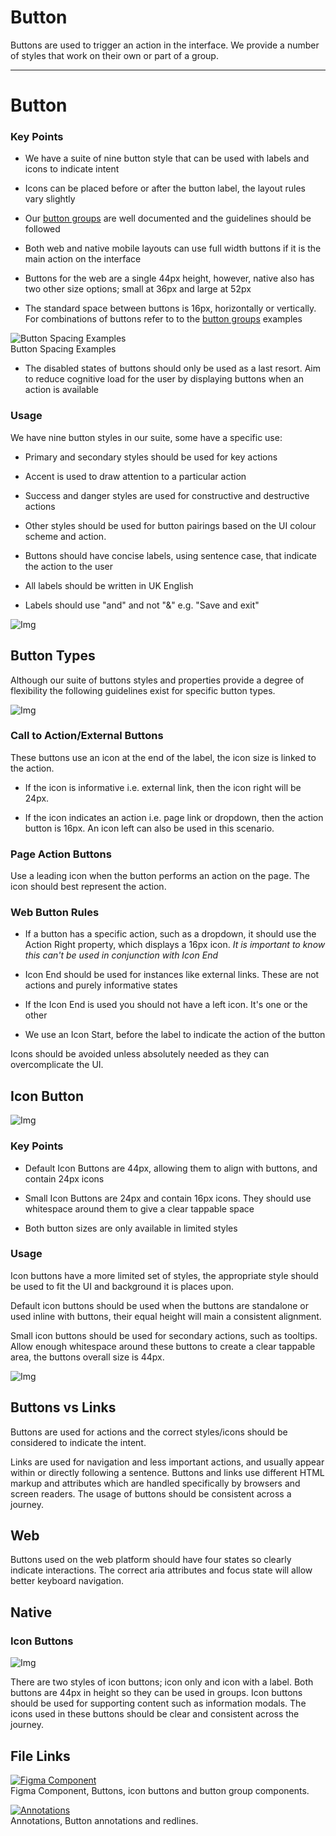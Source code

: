 
# Button

Buttons are used to trigger an action in the interface. We provide a number of styles that work on their own or part of a group. 

---

# Button 

### Key Points

- We have a suite of nine button style that can be used with labels and icons to indicate intent

- Icons can be placed before or after the button label, the layout rules vary slightly

- Our [button groups]() are well documented and the guidelines should be followed

- Both web and native mobile layouts can use full width buttons if it is the main action on the interface

- Buttons for the web are a single 44px height, however, native also has two other size options; small at 36px and large at 52px

- The standard space between buttons is 16px, horizontally or vertically. For combinations of buttons refer to to the [button groups]() examples

  
![Button Spacing Examples](https://studio-assets.supernova.io/design-systems/16150/461a0279-be9b-447b-b2b3-dc46e011b8fb.png?Expires=1980201600&Policy=eyJTdGF0ZW1lbnQiOlt7IlJlc291cmNlIjoiaHR0cHM6Ly9zdHVkaW8tYXNzZXRzLnN1cGVybm92YS5pby9kZXNpZ24tc3lzdGVtcy8xNjE1MC80NjFhMDI3OS1iZTliLTQ0N2ItYjJiMy1kYzQ2ZTAxMWI4ZmIucG5nIiwiQ29uZGl0aW9uIjp7IkRhdGVMZXNzVGhhbiI6eyJBV1M6RXBvY2hUaW1lIjoxOTgwMjAxNjAwfX19XX0_&Signature=Jf~ZtO97rD7Bplimp5gaJItLgnDyvQC2WiJPaS4J-Z5gI9sr6oHbXaLDmHTbrqdfJClTiLiwFowKYN8cWgKs4L~KlDt4U5-GQI452ug5sD~aDopQoBnsfiHcOE0gI5x9~8tPEPK7yKevUBWVjEQ7yBtHWp-2iB5Rryj3e2bokxnPPvJgmV15fwkcjI30EqSBmDElJtLhkE6G2NVM82L1NfiJxFWAs7-YIFYAbA-KTqOT7alTV9tPIeB8saVdmEs9tBt-BaQBwDnJQnFETDtpl1HmKcG6AhcsxkED2ck681vr0xvhrWuGhYEERvNzekVANe6UNCCHxSjnUxcostsySA__&Key-Pair-Id=APKAJGK34LCCAUR7N6LA)  
Button Spacing Examples  


- The disabled states of buttons should only be used as a last resort. Aim to reduce cognitive load for the user by displaying buttons when an action is available

### Usage

We have nine button styles in our suite, some have a specific use:

- Primary and secondary styles should be used for key actions

- Accent is used to draw attention to a particular action

- Success and danger styles are used for constructive and destructive actions

- Other styles should be used for button pairings based on the UI colour scheme and action.

- Buttons should have concise labels, using sentence case, that indicate the action to the user

- All labels should be written in UK English

- Labels should use "and" and not "&" e.g. "Save and exit"

![Img](https://studio-assets.supernova.io/design-systems/16150/5c98d008-4c96-49b2-81ce-0182fdd0605c.jpg?Expires=1980201600&Policy=eyJTdGF0ZW1lbnQiOlt7IlJlc291cmNlIjoiaHR0cHM6Ly9zdHVkaW8tYXNzZXRzLnN1cGVybm92YS5pby9kZXNpZ24tc3lzdGVtcy8xNjE1MC81Yzk4ZDAwOC00Yzk2LTQ5YjItODFjZS0wMTgyZmRkMDYwNWMuanBnIiwiQ29uZGl0aW9uIjp7IkRhdGVMZXNzVGhhbiI6eyJBV1M6RXBvY2hUaW1lIjoxOTgwMjAxNjAwfX19XX0_&Signature=aBN2r4t5SaKpTeQ40aNAyJz8R0miR77Z3VCtrhJGwI7ieW9bc9wmFHXuVosHtdC3sbBkKEv1IVK6RtfT8WgBJIofmqGdlF17JMRT7eqI5lQUHfITdVyz5m9Uxbf4zyjlZxAAiliqx-hiQIwxMQmPBPzU7CqKM2itKHQT7x5xqI9hdtpM---Tg2D8cTeW-0rHkfVaKmYBkrtsgrJfsDBRGLipv4RrcdrQsbU7ruTdROwOIJHAd~hj~iMpbJliMlja3ussR3-LkaLYeMli7NFzZiCAMZOP~z4wFG3f-XjGrsRvq0vlhde6QueakluDpROueCfWifR8TC5z9QEIVgEJIA__&Key-Pair-Id=APKAJGK34LCCAUR7N6LA)

## Button Types

Although our suite of buttons styles and properties provide a degree of flexibility the following guidelines exist for specific button types.

![Img](https://studio-assets.supernova.io/design-systems/16150/e34c7bfd-7b42-49e3-abf1-445e2f666a14.jpg?Expires=1980201600&Policy=eyJTdGF0ZW1lbnQiOlt7IlJlc291cmNlIjoiaHR0cHM6Ly9zdHVkaW8tYXNzZXRzLnN1cGVybm92YS5pby9kZXNpZ24tc3lzdGVtcy8xNjE1MC9lMzRjN2JmZC03YjQyLTQ5ZTMtYWJmMS00NDVlMmY2NjZhMTQuanBnIiwiQ29uZGl0aW9uIjp7IkRhdGVMZXNzVGhhbiI6eyJBV1M6RXBvY2hUaW1lIjoxOTgwMjAxNjAwfX19XX0_&Signature=cCHJsdvk3wJFTeJVgU-2-kg8JYyxv1jObfX~FQRA3X5yMmJDX4zWdtxTGwLbJhoLdVNsIF6zoJjzFAi3Gr3g66nkLCFz4bk9oyF21kXPD4CyUUgfGYD7RxUz9b~f3XFaUDXmjKEQV9uut8L7fIpFrxIXff2GawEno4GoOe6rDSAED2TBRxQLbOHCm-lwSJpwG8HdOHohppzgv6oxUF-fXLTYuFlyG9Cov-eMJFfsGFVJNu2M-Xars2vR8k0gwUYnmGAGpY6vtIzR9plDKk~WSRUGciLKV8wCX8593wey6FUXknkOEM~87Ys7SeIMRW8GsfC5B6o1nkfclJJorkb1DQ__&Key-Pair-Id=APKAJGK34LCCAUR7N6LA)

### Call to Action/External Buttons

These buttons use an icon at the end of the label, the icon size is linked to the action.

- If the icon is informative i.e. external link, then the icon right will be 24px.

- If the icon indicates an action i.e. page link or dropdown, then the action button is 16px. An icon left can also be used in this scenario.

### Page Action Buttons

Use a leading icon when the button performs an action on the page. The icon should best represent the action.

### Web Button Rules

- If a button has a specific action, such as a dropdown, it should use the Action Right property, which displays a 16px icon. *It is important to know this can't be used in conjunction with Icon End*

- Icon End should be used for instances like external links. These are not actions and purely informative states

- If the Icon End is used you should not have a left icon. It's one or the other

- We use an Icon Start, before the label to indicate the action of the button

Icons should be avoided unless absolutely needed as they can overcomplicate the UI.

## Icon Button 

![Img](https://studio-assets.supernova.io/design-systems/16150/6a9d65ed-e2d5-4688-81d9-5a5b1901699f.jpg?Expires=1980201600&Policy=eyJTdGF0ZW1lbnQiOlt7IlJlc291cmNlIjoiaHR0cHM6Ly9zdHVkaW8tYXNzZXRzLnN1cGVybm92YS5pby9kZXNpZ24tc3lzdGVtcy8xNjE1MC82YTlkNjVlZC1lMmQ1LTQ2ODgtODFkOS01YTViMTkwMTY5OWYuanBnIiwiQ29uZGl0aW9uIjp7IkRhdGVMZXNzVGhhbiI6eyJBV1M6RXBvY2hUaW1lIjoxOTgwMjAxNjAwfX19XX0_&Signature=aIAzyOSfhrCQM6424Y7-SXHZ7hDKBTH~ahUBQcsGEcoXXNDRHS6Rwa2ajMoIMgUdPVTXU5dP9ECP6JXxitpcPwPJjC1g7Y8YE1Tl8TQqFzQN0cv51n3fYF~EuYrVP08ZvsL-UnXYtS6cQvIx46lzEGhjBA4GCaKjGzVDWPlCD6qj43ny~lu1y7rKVdU~X0lV3MD5-MoQlkkOSeexHPAPBNw8Upp6ThB3JM1TPdav02m2SzHv7QTxojpZtT5DCQ6wylf7Xb9hanLac7J8qmFJbdgzXBh4O-D37espPg-WkRfjnJJyc~GzeXsKFMxRjeHlsEiSpK3Agd8pdkacPzpH2Q__&Key-Pair-Id=APKAJGK34LCCAUR7N6LA)

### Key Points

- Default Icon Buttons are 44px, allowing them to align with buttons, and contain 24px icons

- Small Icon Buttons are 24px and contain 16px icons. They should use whitespace around them to give a clear tappable space

- Both button sizes are only available in limited styles

### Usage

Icon buttons have a more limited set of styles, the appropriate style should be used to fit the UI and background it is places upon.

Default icon buttons should be used when the buttons are standalone or used inline with buttons, their equal height will main a consistent alignment.

Small icon buttons should be used for secondary actions, such as tooltips. Allow enough whitespace around these buttons to create a clear tappable area, the buttons overall size is 44px.

![Img](https://studio-assets.supernova.io/design-systems/16150/e9f23457-8b80-4480-ac9e-721b90e19d07.jpg?Expires=1980201600&Policy=eyJTdGF0ZW1lbnQiOlt7IlJlc291cmNlIjoiaHR0cHM6Ly9zdHVkaW8tYXNzZXRzLnN1cGVybm92YS5pby9kZXNpZ24tc3lzdGVtcy8xNjE1MC9lOWYyMzQ1Ny04YjgwLTQ0ODAtYWM5ZS03MjFiOTBlMTlkMDcuanBnIiwiQ29uZGl0aW9uIjp7IkRhdGVMZXNzVGhhbiI6eyJBV1M6RXBvY2hUaW1lIjoxOTgwMjAxNjAwfX19XX0_&Signature=XL0H-F6XikBny9kUe3LJyPJLS5Xk~rT5FueSVNxe2o0kmsHgvRF50A0RcW5TWrlaseA9~Ue83UrSYY7~U-f38eCXYcHEWkoS~4EpKxBxc4AlQm1ShNEpS5WR4R2oNJUDndPZ6C1XGJtmRK~4AGtG4CTWsfHxj1W894qtE2FuFXMq-~Mf8DGVyIUhl1GLau1X1UfcopzYcPwk3RrHITTE3djCsX90o4oqZJHAnnekB4zdDOsgRfd~a~Q0sTLEX-YzdHcGA7OjwxFtH8fkwlby-Mqch4uHb7K8gdlAj786iiC0JCL42W2seth8Rbt7Ejpxhzycc-vKbFNtGTMouQrk0A__&Key-Pair-Id=APKAJGK34LCCAUR7N6LA)

## Buttons vs Links

Buttons are used for actions and the correct styles/icons should be considered to indicate the intent.

Links are used for navigation and less important actions, and usually appear within or directly following a sentence. Buttons and links use different HTML markup and attributes which are handled specifically by browsers and screen readers. The usage of buttons should be consistent across a journey.

## Web

Buttons used on the web platform should have four states so clearly indicate interactions. The correct aria attributes and focus state will allow better keyboard navigation.

## Native

### Icon Buttons

![Img](https://studio-assets.supernova.io/design-systems/16150/2ab3e67a-777a-40bc-a28b-4e8881454223.jpg?Expires=1980201600&Policy=eyJTdGF0ZW1lbnQiOlt7IlJlc291cmNlIjoiaHR0cHM6Ly9zdHVkaW8tYXNzZXRzLnN1cGVybm92YS5pby9kZXNpZ24tc3lzdGVtcy8xNjE1MC8yYWIzZTY3YS03NzdhLTQwYmMtYTI4Yi00ZTg4ODE0NTQyMjMuanBnIiwiQ29uZGl0aW9uIjp7IkRhdGVMZXNzVGhhbiI6eyJBV1M6RXBvY2hUaW1lIjoxOTgwMjAxNjAwfX19XX0_&Signature=bBCqdX6jWDk3cbgdRlPKGRPKNKwF9FNDjnr1q8V8c~BIoiKi7TitkYNv9bMU6xdfa2Ec3mWWDedI2r17QS1I~nKXWwBKRyP07IZkbxYIL7Q40KBiRCi1oERKAvLD6w2UygwSN7YpQd8Iz0ur0rw8OvYPOpdzTwJYLkdS21uaF5AyE8wXv9fbdQ7sZC39eabokKvF-POfdZlrN~GgSYi8cUQ3npaL80dH~izYG~jFf8I7UiH9E3OCUVM3dHZQQ-kKF-yADB3D9PmUrNYFoU8hYIhDjqdst5-qh1jdXUEO-Dj4xsCcYfasiEnnKCrl00n13Pym6F9v84pYhqxNmoDBdg__&Key-Pair-Id=APKAJGK34LCCAUR7N6LA)

There are two styles of icon buttons; icon only and icon with a label. Both buttons are 44px in height so they can be used in groups. Icon buttons should be used for supporting content such as information modals. The icons used in these buttons should be clear and consistent across the journey.

## File Links

  
[![Figma Component](https://studio-assets.supernova.io/design-systems/16150/10536877-f844-496d-a84b-9b62bc4c3f3a.png?Expires=1980201600&Policy=eyJTdGF0ZW1lbnQiOlt7IlJlc291cmNlIjoiaHR0cHM6Ly9zdHVkaW8tYXNzZXRzLnN1cGVybm92YS5pby9kZXNpZ24tc3lzdGVtcy8xNjE1MC8xMDUzNjg3Ny1mODQ0LTQ5NmQtYTg0Yi05YjYyYmM0YzNmM2EucG5nIiwiQ29uZGl0aW9uIjp7IkRhdGVMZXNzVGhhbiI6eyJBV1M6RXBvY2hUaW1lIjoxOTgwMjAxNjAwfX19XX0_&Signature=IFIuNonKCPgSonbgXuEVk2EnyvBDcvz~Z8Q09H~24VLpYtcPLE--vMh3q76i8TxSuiV5Qr4CVHGDlA8pgqOrVxAvv7hbdWpsafcH5JJgdH4CLg6kPxTC6yhlOgQjVyp6y6Xx3yi9FcMS-3yr4YgLHDZQ9d6tP0EG96B9K43rqrtFQHtPY1ZspRa1ezwf~vpRgL0qVo2c2QtY0xY5UP4ZtW9pfrPLVCdZDA~3q42QxytnNINdxBvujO8BWZMgYGOg8xWtkhBV~czM35hgzoWqWHbQQxxELOjwRnUYybIT3C67pwomX21LcPUa6eOoR~0urzFS~yYsDwCB63pgKXggrw__&Key-Pair-Id=APKAJGK34LCCAUR7N6LA)](https://www.figma.com/file/n8ypdwaXsROdzQdsTEfDXD/Buttons)  
Figma Component, Buttons, icon buttons and button group components.  
  
[![Annotations](https://studio-assets.supernova.io/design-systems/16150/da189282-26fc-4331-a942-c993bc46cfab.png?Expires=1980201600&Policy=eyJTdGF0ZW1lbnQiOlt7IlJlc291cmNlIjoiaHR0cHM6Ly9zdHVkaW8tYXNzZXRzLnN1cGVybm92YS5pby9kZXNpZ24tc3lzdGVtcy8xNjE1MC9kYTE4OTI4Mi0yNmZjLTQzMzEtYTk0Mi1jOTkzYmM0NmNmYWIucG5nIiwiQ29uZGl0aW9uIjp7IkRhdGVMZXNzVGhhbiI6eyJBV1M6RXBvY2hUaW1lIjoxOTgwMjAxNjAwfX19XX0_&Signature=MjIVnPydbgfATnvLGwChvjlFqr3ZCmE3ET0EEVB07VM7~DaXRZUwvyL28YVV00wNZdeJfSleNc~vKJ18BRJrbqj5KifonPSlo8AgM3y22VnsbABM-vxLCRGttcPRtNU9xU6duk0qwUAeC9A47Q~Bip7L8x3W3RxNm3zzU8NFooF0ft4KanCu7-XT0RXjO2MtKmOsIhaHz6CcK673hY5RKA5ckYVNgkJvaQ7eMFgC-GiK-dqjUE7hSmTIfIAjLghPEEwi8C7i-601humtTQOpXqh9~pqEYAmWbcuF8sT8ppDpEoi~6Glbm07dittx9XP17j1eUoar4PAXVhUM-4meIQ__&Key-Pair-Id=APKAJGK34LCCAUR7N6LA)](https://www.figma.com/file/kN27Unh2iqZqAnwSJXxMse/Buttons)  
Annotations, Button annotations and redlines.  
  
